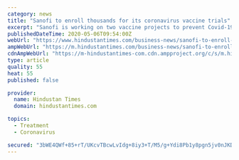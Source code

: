 ```yaml
---
category: news
title: "Sanofi to enroll thousands for its coronavirus vaccine trials"
excerpt: "Sanofi is working on two vaccine projects to prevent Covid-19 - the illness caused by the new coronavirus - and said it is exploring ... vaccines being developed by Pfizer Inc <PFE.N> in partnership with BioNTech SE <22UAy.F> and another Moderna Inc <MRNA.O> is developing in partnership with the U.S. government. The mRNA technology instructs ..."
publishedDateTime: 2020-05-06T09:54:00Z
webUrl: "https://www.hindustantimes.com/business-news/sanofi-to-enroll-thousands-for-its-coronavirus-vaccine-trials/story-CPfaiGZPjHFKZGCXSDPeOM.html"
ampWebUrl: "https://m.hindustantimes.com/business-news/sanofi-to-enroll-thousands-for-its-coronavirus-vaccine-trials/story-CPfaiGZPjHFKZGCXSDPeOM_amp.html"
cdnAmpWebUrl: "https://m-hindustantimes-com.cdn.ampproject.org/c/s/m.hindustantimes.com/business-news/sanofi-to-enroll-thousands-for-its-coronavirus-vaccine-trials/story-CPfaiGZPjHFKZGCXSDPeOM_amp.html"
type: article
quality: 55
heat: 55
published: false

provider:
  name: Hindustan Times
  domain: hindustantimes.com

topics:
  - Treatment
  - Coronavirus

secured: "3bWE4QWf+85+rT/UKcvTBcwLvIdg+8iy3+T/M5/g+Ydi8Pb1y8pgn5jv0nJKDJxms3WR8nCJRABrnYGSf3JZxKvDnl1DpjX01VrZZoL0JxUbGo0fuFsSZnqpUa1FUcQtyoYTLteh45XUA/83POwBhju6Yv6TDWJ8e0GeLoKdZN+UTaYO5Sa2I+Iw1aeEbziHjTu3+WUx+9bQeXG2wHUMi9pSLaFo59otGOWLJwWsiu+csU4JhAEQ4CwK12Yp8EYvFf5HFeI7mr7yU4toykNfUCA+OO2EZQNgg+k0PMuxP5WspUTNx0H4kSV/vCJZSErQb6xlPZKBxheNXpkQc0GqmFz5a78xD2a0nUZEaiuGX+TzaaRtS3AnzMMXHEMcC67+zah9s+v79oDJKbJYwAUhFp25pXEPsh3XHkrriLpDfk5GWlAAEbKRp3HRnSvAWaqk59cQ9k63ibug8cRbGk8b4x/wZnfBQlZF8EwH7Azttts=;MfFWIVwFP8/GIl9WExLhpg=="
---
```


